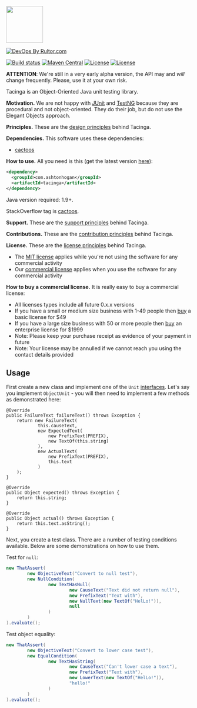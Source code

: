 <img src="http://cf.jare.io/?u=http%3A%2F%2Fwww.yegor256.com%2Fimages%2Fbooks%2Felegant-objects%2Fcactus.svg" height="100px" />

[![DevOps By Rultor.com](http://www.rultor.com/b/ashtonhogan/tacinga)](http://www.rultor.com/p/ashtonhogan/tacinga)

[![Build status](https://ci.appveyor.com/api/projects/status/github/ashtonhogan/tacinga?branch=master&svg=true)](https://ci.appveyor.com/project/ashtonhogan/tacinga)
[![Maven Central](https://maven-badges.herokuapp.com/maven-central/com.ashtonhogan/tacinga/badge.svg)](https://maven-badges.herokuapp.com/maven-central/com.ashtonhogan/tacinga)
[![License](https://img.shields.io/badge/license-MIT-green.svg)](https://github.com/ashtonhogan/tacinga/blob/master/LICENSE.txt)
[![License](https://img.shields.io/badge/license-commercial-brightgreen.svg)](http://www.binpress.com/license/view/l/36fb5928c44bd99f25d6da3c115a4fe3)

**ATTENTION**: We're still in a very early alpha version, the API
may and _will_ change frequently. Please, use it at your own risk.

Tacinga is an Object-Oriented Java unit testing library.

**Motivation.**
We are not happy with
[JUnit](https://junit.org/) and
[TestNG](http://testng.org) because
they are procedural and not object-oriented. They do their job,
but do not use the Elegant Objects approach.

**Principles.**
These are the [design principles](http://www.elegantobjects.org#principles) behind Tacinga.

**Dependencies.**
This software uses these dependencies: 

* [cactoos](https://github.com/yegor256/cactoos)

**How to use.** All you need is this (get the latest version [here](https://github.com/ashtonhogan/tacinga/releases)):

```xml
<dependency>
  <groupId>com.ashtonhogan</groupId>
  <artifactId>tacinga</artifactId>
</dependency>
```

Java version required: 1.9+.

StackOverflow tag is [cactoos](https://stackoverflow.com/questions/tagged/cactoos).

**Support.**
These are the [support principles](https://ashtonhogan.com/why-are-you-afraid-of-free-support.html) behind Tacinga.

**Contributions.**
These are the [contribution principles](https://ashtonhogan.com/why-you-should-not-contribute-to-open-source.html) behind Tacinga.

**License.**
These are the [license principles](https://ashtonhogan.com/commercial-licenses-do-not-make-you-a-bad-person.html) behind Tacinga.

* The [MIT license](https://raw.githubusercontent.com/ashtonhogan/cactoos-webserver/master/README.md) applies while you're not using the software for any commercial activity
* Our [commercial license](https://raw.githubusercontent.com/ashtonhogan/cactoos-webserver/master/COMMERCIAL.txt) applies when you use the software for any commercial activity

**How to buy a commercial license.**
It is really easy to buy a commercial license:

* All licenses types include all future 0.x.x versions
* If you have a small or medium size business with 1-49 people then [buy](https://www.coinpayments.net/index.php?cmd=_pay&reset=1&merchant=91248a0993242d7bb62ccec107a3e610&currency=USD&amountf=49&item_name=Payment%20for%20Tacinga%20Basic%20License) a basic license for $49
* If you have a large size business with 50 or more people then [buy](https://www.coinpayments.net/index.php?cmd=_pay&reset=1&merchant=91248a0993242d7bb62ccec107a3e610&currency=USD&amountf=1999&item_name=Payment%20for%20Tacinga%20Enterprise%20License) an enterprise license for $1999
* Note: Please keep your purchase receipt as evidence of your payment in future
* Note: Your license may be annulled if we cannot reach you using the contact details provided

## Usage

First create a new class and implement one of the `Unit` [interfaces](https://github.com/ashtonhogan/tacinga/tree/master/src/main/java/com/ashtonhogan/tacinga/unit).
Let's say you implement `ObjectUnit` - you will then need to implement a few methods as demonstrated here:

```
@Override
public FailureText failureText() throws Exception {
    return new FailureText(
            this.causeText,
            new ExpectedText(
                new PrefixText(PREFIX),
                new TextOf(this.string)
            ),
            new ActualText(
                new PrefixText(PREFIX),
                this.text
            )
    );
}
```

```
@Override
public Object expected() throws Exception {
    return this.string;
}
```

```
@Override
public Object actual() throws Exception {
    return this.text.asString();
}
```

Next, you create a test class.
There are a number of testing conditions available.
Below are some demonstrations on how to use them.

Test for `null`:

```java
new ThatAssert(
        new ObjectiveText("Convert to null test"),
        new NullCondition(
                new TextHasNull(
                        new CauseText("Text did not return null"),
                        new PrefixText("Text with"),
                        new NullText(new TextOf("HelLo!")),
                        null
                )
        )
).evaluate();
```

Test object equality:

```java
new ThatAssert(
        new ObjectiveText("Convert to lower case test"),
        new EqualCondition(
                new TextHasString(
                        new CauseText("Can't lower case a text"),
                        new PrefixText("Text with"),
                        new LowerText(new TextOf("HelLo!")),
                        "hello!"
                )
        )
).evaluate();
```
